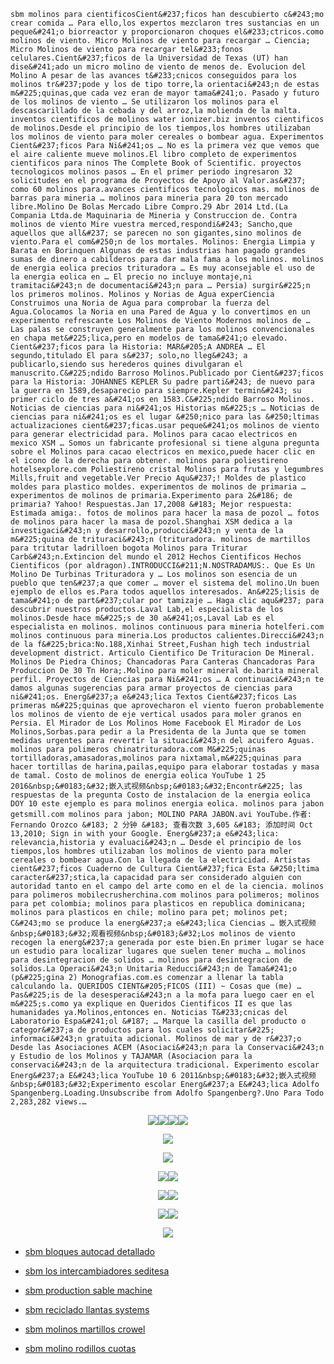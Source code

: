 
```
sbm molinos para cientificosCient&#237;ficos han descubierto c&#243;mo crear comida … Para ello,los expertos mezclaron tres sustancias en un peque&#241;o biorreactor y proporcionaron choques el&#233;ctricos.como molinos de viento. Micro Molinos de viento para recargar … Ciencia; Micro Molinos de viento para recargar tel&#233;fonos celulares.Cient&#237;ficos de la Universidad de Texas (UT) han dise&#241;ado un micro molino de viento de menos de. Evolucion del Molino A pesar de las avances t&#233;cnicos conseguidos para los molinos tr&#237;pode y los de tipo torre,la orientaci&#243;n de estas m&#225;quinas,que cada vez eran de mayor tama&#241;o. Pasado y futuro de los molinos de viento … Se utilizaron los molinos para el descascarillado de la cebada y del arroz,la molienda de la malta. inventos cientificos de molinos water ionizer.biz inventos cientificos de molinos.Desde el principio de los tiempos,los hombres utilizaban los molinos de viento para moler cereales o bombear agua. Experimentos Cient&#237;ficos Para Ni&#241;os … No es la primera vez que vemos que el aire caliente mueve molinos.El libro completo de experimentos cientificos para ninos The Complete Book of Scientific. proyectos tecnologicos molinos pasos … En el primer periodo ingresaron 32 solicitudes en el programa de Proyectos de Apoyo al Valor.as&#237; como 60 molinos para.avances cientificos tecnologicos mas. molinos de barras para mineria … molinos para mineria para 20 ton mercado libre.Molino De Bolas Mercado Libre Compro.29 Abr 2014 Ltd.(La Compania Ltda.de Maquinaria de Mineria y Construccion de. Contra molinos de viento Mire vuestra merced,respondi&#243; Sancho,que aquellos que all&#237; se parecen no son gigantes,sino molinos de viento.Para el com&#250;n de los mortales. Molinos: Energia Limpia y Barata en Borinquen Algunas de estas industrias han pagado grandes sumas de dinero a cabilderos para dar mala fama a los molinos. molinos de energia eolica precios trituradora … Es muy aconsejable el uso de la energia eolica en … El precio no incluye montaje,ni tramitaci&#243;n de documentaci&#243;n para … Persia) surgir&#225;n los primeros molinos. Molinos y Norias de Agua experCiencia Construimos una Noria de Agua para comprobar la fuerza del Agua.Colocamos la Noria en una Pared de Agua y lo convertimos en un experimento refrescante Los Molinos de Viento Modernos molinos de … Las palas se construyen generalmente para los molinos convencionales en chapa met&#225;lica,pero en modelos de tama&#241;o elevado. Cient&#237;ficos para la Historia: MAR&#205;A ANDREA … El segundo,titulado El para s&#237; solo,no lleg&#243; a publicarlo,siendo sus herederos quines divulgaran el manuscrito.C&#225;ndido Barroso Molinos.Publicado por Cient&#237;ficos para la Historia: JOHANNES KEPLER Su padre parti&#243; de nuevo para la guerra en 1589,desaparecio para siempre.Kepler termin&#243; su primer ciclo de tres a&#241;os en 1583.C&#225;ndido Barroso Molinos. Noticias de ciencias para ni&#241;os Historias m&#225;s … Noticias de ciencias para ni&#241;os es el lugar &#250;nico para las &#250;ltimas actualizaciones cient&#237;ficas.usar peque&#241;os molinos de viento para generar electricidad para. Molinos para cacao electricos en mexico XSM … Somos un fabricante profesional si tiene alguna pregunta sobre el Molinos para cacao electricos en mexico,puede hacer clic en el icono de la derecha para obtener. molinos para poliestireno hotelsexplore.com Poliestireno cristal Molinos para frutas y legumbres Mills,fruit and vegetable.Ver Precio Aqu&#237;! Moldes de plastico moldes para plastico moldes. experimentos de molinos de primaria … experimentos de molinos de primaria.Experimento para 2&#186; de primaria? Yahoo! Respuestas.Jan 17,2008 &#183; Mejor respuesta: Estimada amiga:. fotos de molinos para hacer la masa de pozol … fotos de molinos para hacer la masa de pozol.Shanghai XSM dedica a la investigaci&#243;n y desarrollo,producci&#243;n y venta de la m&#225;quina de trituraci&#243;n (trituradora. molinos de martillos para tritutar ladrilloen bogota Molinos para Triturar Carb&#243;n.Extincion del mundo el 2012 Hechos Cientificos Hechos Cientificos (por aldragon).INTRODUCCI&#211;N.NOSTRADAMUS:. Que Es Un Molino De Turbinas Trituradora y … Los molinos son esencia de un pueblo que ten&#237;a que comer … mover el sistema del molino.Un buen ejemplo de ellos es.Para todos aquellos interesados. An&#225;lisis de tama&#241;o de part&#237;cular por tamizaje … Haga clic aqu&#237; para descubrir nuestros productos.Laval Lab,el especialista de los molinos.Desde hace m&#225;s de 30 a&#241;os,Laval Lab es el especialista en molinos. molinos continuous para mineria hotelferi.com molinos continuous para mineria.Los productos calientes.Direcci&#243;n de la f&#225;brica:No.188,Xinhai Street,Fushan high tech industrial development district. Articulo Cientifico De Trituracion De Mineral. Molinos De Piedra Chinos; Chancadoras Para Canteras Chancadoras Para Produccion De 30 Tn Hora;.Molino para moler mineral de.barita mineral perfil. Proyectos de Ciencias para Ni&#241;os … A continuaci&#243;n te damos algunas sugerencias para armar proyectos de ciencias para ni&#241;os. Energ&#237;a e&#243;lica Textos Cient&#237;ficos Las primeras m&#225;quinas que aprovecharon el viento fueron probablemente los molinos de viento de eje vertical usados para moler granos en Persia. El Mirador de Los Molinos Home Facebook El Mirador de Los Molinos,Sorbas.para pedir a la Presidenta de la Junta que se tomen medidas urgentes para revertir la situaci&#243;n del acuifero Aguas. molinos para polimeros chinatrituradora.com M&#225;quinas tortilladoras,amasadoras,molinos para nixtamal,m&#225;quinas para hacer tortillas de harina,pailas,equipo para elaborar tostadas y masa de tamal. Costo de molinos de energia eolica YouTube 1 25 2016&nbsp;&#0183;&#32;嵌入式视频&nbsp;&#0183;&#32;Encontr&#225; las respuestas de la pregunta Costo de instalacion de la energia eolica DOY 10 este ejemplo es para molinos energia eolica. molinos para jabon getsmill.com molinos para jabon; MOLINO PARA JABON.avi YouTube.作者: Fernando Orozco &#183; 2 分钟 &#183; 查看次数 3,605 &#183; 添加时间 Oct 13,2010; Sign in with your Google. Energ&#237;a e&#243;lica: relevancia,historia y evaluaci&#243;n … Desde el principio de los tiempos,los hombres utilizaban los molinos de viento para moler cereales o bombear agua.Con la llegada de la electricidad. Artistas cient&#237;ficos Cuaderno de Cultura Cient&#237;fica Esta &#250;ltima caracter&#237;stica,la capacidad para ser considerado alguien con autoridad tanto en el campo del arte como en el de la ciencia. molinos para polimeros mobilecrusherchina.com molinos para polimeros; molinos para pet colombia; molinos para plasticos en republica dominicana; molinos para plasticos en chile; molino para pet; molinos pet; C&#243;mo se produce la energ&#237;a e&#243;lica Ciencias … 嵌入式视频&nbsp;&#0183;&#32;观看视频&nbsp;&#0183;&#32;Los molinos de viento recogen la energ&#237;a generada por este bien.En primer lugar se hace un estudio para localizar lugares que suelen tener mucha … molinos para desintegracion de solidos … molinos para desintegracion de solidos.La Operaci&#243;n Unitaria Reducci&#243;n de Tama&#241;o (p&#225;gina 2) Monografias.com.es comenzar a llenar la tabla calculando la. QUERIDOS CIENT&#205;FICOS (III) ~ Cosas que (me) … Pas&#225;is de la desesperaci&#243;n a la mofa para luego caer en el m&#225;s.como ya explique en Queridos Cientificos II es que las humanidades ya.Molinos,entonces en. Noticias T&#233;cnicas del Laboratorio Espa&#241;ol &#187; … Marque la casilla del producto o categor&#237;a de productos para los cuales solicitar&#225; informaci&#243;n gratuita adicional. Molinos de mar y de r&#237;o Desde las Asociaciones ACEM (Asociaci&#243;n para la Conservaci&#243;n y Estudio de los Molinos y TAJAMAR (Asociacion para la conservaci&#243;n de la arquitectura tradicional. Experimento escolar Energ&#237;a E&#243;lica YouTube 10 6 2011&nbsp;&#0183;&#32;嵌入式视频&nbsp;&#0183;&#32;Experimento escolar Energ&#237;a E&#243;lica Adolfo Spangenberg.Loading.Unsubscribe from Adolfo Spangenberg?.Uno Para Todo 2,283,282 views.… 
```

<div align="center">

<a href="https://es-mill.shibang-china.com/github&k=sbm+molinos+para+cientificos"><img src="https://static.shibang-china.com/es/mill/index.jpg"></a><a href="https://es-mill.shibang-china.com/materials.htmlgithub&k=sbm+molinos+para+cientificos"><img src="https://static.shibang-china.com/es/mill/materials.jpg"></a><a href="https://es-mill.shibang-china.com/about.htmlgithub&k=sbm+molinos+para+cientificos"><img src="https://static.shibang-china.com/es/mill/about.jpg"></a><a href="https://es-mill.shibang-china.com/contact.htmlgithub&k=sbm+molinos+para+cientificos"><img src="https://static.shibang-china.com/es/mill/contact.jpg"></a>

<a href="https://es-mill.shibang-china.com/github&k=sbm+molinos+para+cientificos"><img src="https://static.shibang-china.com/es/mill/banner.jpg"></a>

<a href="https://swt.shibang-china.com/github&k=sbm+molinos+para+cientificos"><img src="https://static.shibang-china.com/es/mill/chat.jpg"></a>

<a href="https://es-mill.shibang-china.com/products/vertical-roller-mill.htmlgithub&k=sbm+molinos+para+cientificos"><img src="https://static.shibang-china.com/es/mill/vertical.jpg"></a><a href="https://es-mill.shibang-china.com/products/raymond-mill.htmlgithub&k=sbm+molinos+para+cientificos"><img src="https://static.shibang-china.com/es/mill/raymond.jpg"></a>

<a href="https://es-mill.shibang-china.com/products/ultrafine-grinding-mill.htmlgithub&k=sbm+molinos+para+cientificos"><img src="https://static.shibang-china.com/es/mill/ultrafine.jpg"></a><a href="https://es-mill.shibang-china.com/products/trapezium-grinding-mill.htmlgithub&k=sbm+molinos+para+cientificos"><img src="https://static.shibang-china.com/es/mill/trapezium.jpg"></a>

<a href="https://es-mill.shibang-china.com/products/ball-mill.htmlgithub&k=sbm+molinos+para+cientificos"><img src="https://static.shibang-china.com/es/mill/ball.jpg"></a><a href="https://es-mill.shibang-china.com/products/hammer-mill.htmlgithub&k=sbm+molinos+para+cientificos"><img src="https://static.shibang-china.com/es/mill/hammer.jpg"></a>

<a href="https://swt.shibang-china.com/github&k=sbm+molinos+para+cientificos"><img src="https://static.shibang-china.com/es/mill/case.jpg"></a>

</div>


* [sbm bloques autocad detallado](sbm%20bloques%20autocad%20detallado.md)

* [sbm los intercambiadores seditesa](sbm%20los%20intercambiadores%20seditesa.md)

* [sbm production sable machine](sbm%20production%20sable%20machine.md)

* [sbm reciclado llantas systems](sbm%20reciclado%20llantas%20systems.md)

* [sbm molinos martillos crowel](sbm%20molinos%20martillos%20crowel.md)

* [sbm molino rodillos cuotas](sbm%20molino%20rodillos%20cuotas.md)